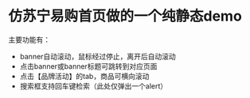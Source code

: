 # 仿苏宁易购首页做的一个纯静态demo
主要功能有：
- banner自动滚动，鼠标经过停止，离开后自动滚动
- 点击banner或banner标题可跳转到对应页面
- 点击【品牌活动】的tab，商品可横向滚动
- 搜索框支持回车键检索（此处仅弹出一个alert）
